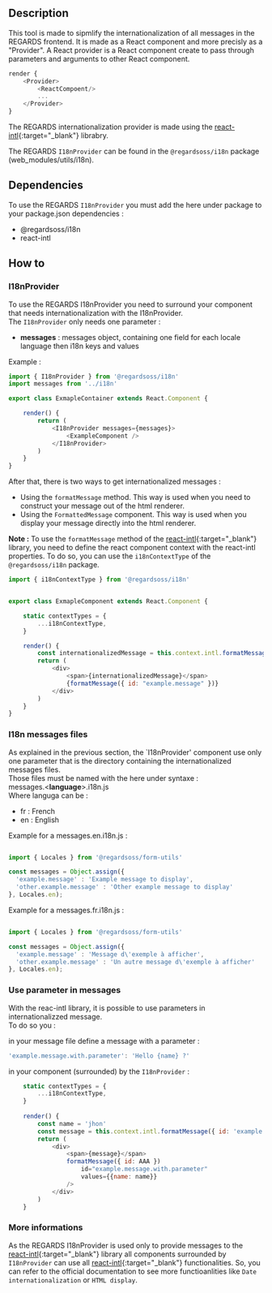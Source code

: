 ## Description

This tool is made to sipmlify the internationalization of all messages in the REGARDS frontend. It is made as a React component and more precisly as a "Provider". A React provider is a React component create to pass through parameters and arguments to other React component.

```javascript
render {
	<Provider>
		<ReactCompoent/>
		...
	</Provider>
}
```

The REGARDS internationalization provider is made using the [react-intl](https://github.com/yahoo/react-intl){:target="_blank"} librabry.

The REGARDS `I18nProvider` can be found in the `@regardsoss/i18n` package (web_modules/utils/i18n).

## Dependencies

To use the REGARDS `I18nProvider` you must add the here under package to your package.json dependencies :
 - @regardsoss/i18n
 - react-intl

## How to

### I18nProvider

To use the REGARDS I18nProvider you need to surround your component that needs internationalization with the I18nProvider.  
The `I18nProvider` only needs one parameter :
 - **messages** : messages object, containing one field for each locale language then i18n keys and values 
 
Example :

```javascript
import { I18nProvider } from '@regardsoss/i18n'
import messages from '../i18n'

export class ExmapleContainer extends React.Component {

	render() {
		return (
			<I18nProvider messages={messages}>
				<ExampleComponent />
			</I18nProvider>
		)
	}
}
```

After that, there is two ways to get internationalized messages : 
 - Using the `formatMessage` method. This way is used when you need to construct your message out of the html renderer.
 - Using the `FormattedMessage` component. This way is used when you display your message directly into the html renderer.
 
**Note :** To use the `formatMessage` method of the [react-intl](https://github.com/yahoo/react-intl){:target="_blank"} library,
you need to define the react component context with the react-intl properties. To do so, you can use the `i18nContextType` 
of the `@regardsoss/i18n` package.

```javascript
import { i18nContextType } from '@regardsoss/i18n'


export class ExmapleComponent extends React.Component {

	static contextTypes = {
    	...i18nContextType,
  	}

	render() {
		const internationalizedMessage = this.context.intl.formatMessage({ id: 'example.message' })
		return (
			<div>
				<span>{internationalizedMessage}</span>
				{formatMessage({ id: "example.message" })}
			</div>
		)
	}
}

```
### I18n messages files

As explained in the previous section, the `I18nProvider' component use only one parameter that is the directory containing the internationalized messages files.  
Those files must be named with the here under syntaxe :  
messages.<**language**>.i18n.js  
Where languga can be :
 - fr : French
 - en : English

Example for a messages.en.i18n.js :

```javascript

import { Locales } from '@regardsoss/form-utils'

const messages = Object.assign({
  'example.message' : 'Example message to display',
  'other.example.message' : 'Other example message to display'
}, Locales.en);

```

Example for a messages.fr.i18n.js :

```javascript

import { Locales } from '@regardsoss/form-utils'

const messages = Object.assign({
  'example.message' : 'Message d\'exemple à afficher',
  'other.example.message' : 'Un autre message d\'exemple à afficher'
}, Locales.en);

```

### Use parameter in messages

With the reac-intl library, it is possible to use parameters in internationalizzed message.  
To do so you : 

in your message file define a message with a parameter : 

```javascript
'example.message.with.parameter': 'Hello {name} ?'
```

in your component (surrounded) by the `I18nProvider` :

```javascript
	static contextTypes = {
    	...i18nContextType,
  	}
  	
	render() {
		const name = 'jhon'
		const message = this.context.intl.formatMessage({ id: 'example.message.with.parameter' }, { name })
		return (
			<div>
				<span>{message}</span>
				formatMessage({ id: AAA }) 
					id="example.message.with.parameter"
					values={{name: name}} 
				/>
			</div>
		)
	}

```

### More informations

As the REGARDS I18nProvider is used only to provide messages to the [react-intl](https://github.com/yahoo/react-intl){:target="_blank"} library all
components surrounded by `I18nProvider` can use all [react-intl](https://github.com/yahoo/react-intl){:target="_blank"} functionalities.  So, you can refer to the official documentation to see more functioanlities like `Date internationalization` or `HTML display`.

